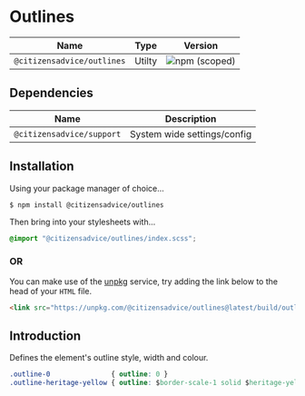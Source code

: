 # Outlines

| Name                       | Type   | Version                                                                    |
|----------------------------|--------|----------------------------------------------------------------------------|
| `@citizensadvice/outlines` | Utilty | ![npm (scoped)](https://img.shields.io/npm/v/@citizensadvice/outlines.svg) |

## Dependencies

| Name                      | Description                 |
|---------------------------|-----------------------------|
| `@citizensadvice/support` | System wide settings/config |

## Installation

Using your package manager of choice...

```shell
$ npm install @citizensadvice/outlines
```
Then bring into your stylesheets with...

```scss
@import "@citizensadvice/outlines/index.scss";
```

### OR

You can make use of the [unpkg](https://unpkg.com) service, try adding the link below to the head of your `HTML` file.

```html
<link src="https://unpkg.com/@citizensadvice/outlines@latest/build/outlines.css" />
```

## Introduction

Defines the element's outline style, width and colour.

```CSS
.outline-0               { outline: 0 }
.outline-heritage-yellow { outline: $border-scale-1 solid $heritage-yellow }
```